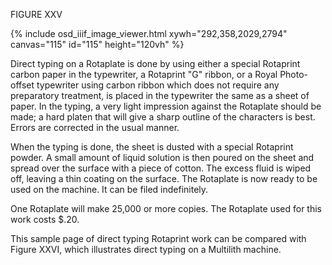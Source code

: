 FIGURE XXV 

{% include osd_iiif_image_viewer.html xywh="292,358,2029,2794" canvas="115" id="115" height="120vh" %}

Direct typing on a Rotaplate is done by using either 
a special Rotaprint carbon paper in the typewriter, a 
Rotaprint "G" ribbon, or a Royal Photo-offset typewriter 
using carbon ribbon which does not require any preparatory 
treatment, is placed in the typewriter the same as a sheet 
of paper. In the typing, a very light impression against 
the Rotaplate should be made; a hard platen that will give 
a sharp outline of the characters is best. Errors are corrected in the usual manner. 

When the typing is done, the sheet is dusted with a 
special Rotaprint powder. A small amount of liquid solution is then poured on the sheet and spread over the surface with a piece of cotton. The excess fluid is wiped 
off, leaving a thin coating on the surface. The Rotaplate 
is now ready to be used on the machine. It can be filed 
indefinitely. 

One Rotaplate will make 25,000 or more copies. The 
Rotaplate used for this work costs $.20. 

This sample page of direct typing Rotaprint work can 
be compared with Figure XXVI, which illustrates direct 
typing on a Multilith machine. 
